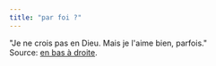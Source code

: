 ```yaml
---
title: "par foi ?"
---
```


"Je ne crois pas en Dieu. Mais je l'aime bien, parfois."  
Source: [en bas à droite](http://salvody.free.fr/blog/).

